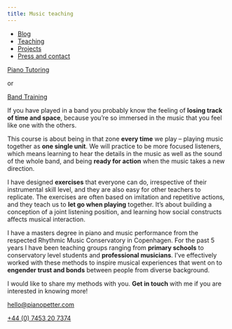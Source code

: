 ```yaml
---
title: Music teaching
---
```


<nav id="newnav">
               <ul id="flexnav">
                   <a class="navbutton " href="/"><li class="colorett"><span class="navbuttontext">Blog</span></li></a>
                   <a class="navbutton active" href="/teaching"><li class="colortva"><span class="navbuttontext">Teaching</span></li></a>
                   <a class="navbutton" href="/previouswork"><li class="colorfem"><span class="navbuttontext">Projects</span></li></a>
                   <a class="navbutton" href="/contactandpress"><li class="colorfyra"><span class="navbuttontext">Press and contact</span></li></a>
               </ul>
           </nav>




<div id="bandtraining">
<a class="button blankbutton largerbutton" href="/teaching/#pianotutoring">Piano Tutoring</a>
<p>or</p>
<a class="button  active largerbutton" href="/bandtraining/#bandtraining">Band Training</a>
</div>


<div markdown="1">

If you have played in a band you probably know the feeling of <strong>losing track of time and space</strong>, because you’re so immersed in the music that you feel like one with the others.

This course is about being in that zone <strong>every time</strong> we play – playing music together as <strong>one single unit</strong>. We will practice to be more focused listeners, which means learning to hear the details in the music as well as the sound of the whole band, and being <strong>ready for action</strong> when the music takes a new direction. 


I have designed <strong>exercises</strong> that everyone can do, irrespective of their instrumental skill level, and they are also easy for other teachers to replicate. The exercises are often based on imitation and repetitive actions, and they teach us to <strong>let go when playing</strong> together. It’s about building a conception of a joint listening position, and learning how social constructs affects musical interaction. 



I have a masters degree in piano and music performance from the respected Rhythmic Music Conservatory in Copenhagen. For the past 5 years I have been teaching groups ranging from <strong>primary schools</strong> to conservatory level students and <strong>professional musicians</strong>. I’ve effectively worked with these methods to inspire musical experiences that went on to <strong>engender trust and bonds</strong> between people from diverse background. 

I would like to share my methods with you. <strong>Get in touch</strong> with me if you are interested in knowing more! 

</div>
<div class="kontaktdiv">

<a class="button colortva" href="mailto:hello@pianopetter.com">hello@pianopetter.com</a>

<a class="button colortva" href="tel:00447453207374">+44 (0) 7453 20 7374</a>
</div>

